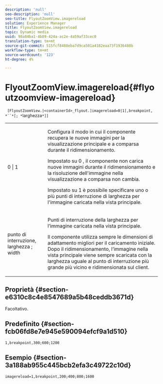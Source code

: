 ```yaml
---
description: 'null'
seo-description: 'null'
seo-title: FlyoutZoomView.imagereload
solution: Experience Manager
title: FlyoutZoomView.imagereload
topic: Dynamic media
uuid: 98a84ba1-4b89-424a-ac2e-4a59af33cec0
translation-type: tm+mt
source-git-commit: 515fcf8488eba7d9ca501a4182eaa73f1936488b
workflow-type: tm+mt
source-wordcount: '123'
ht-degree: 4%

---
```



# FlyoutZoomView.imagereload{#flyoutzoomview-imagereload}

` [FlyoutZoomView.|<containerId>_flyout.]imagereload=0|1[,breakpoint, *``*[; *`larghezza`*]]`

<table id="table_7DA232CB62134078B788B9AB1452F363"> 
 <tbody> 
  <tr> 
   <td colname="col1"> <p> <span class="codeph"> 0 | 1 </span> </p> </td> 
   <td colname="col2"> <p> Configura il modo in cui il componente recupera le nuove immagini per la visualizzazione principale e a comparsa durante il ridimensionamento. </p> <p>Impostato su <span class="codeph"> 0 </span>, il componente non carica nuove immagini durante il ridimensionamento e la risoluzione dell'immagine nella visualizzazione a comparsa non cambia. </p> <p>Impostato su <span class="codeph"> 1 </span> è possibile specificare uno o più punti di interruzione di larghezza per l'immagine caricata nella vista principale. </p> </td> 
  </tr> 
  <tr> 
   <td colname="col1"> <p> <span class="codeph"> punto di interruzione,  <span class="varname"> larghezza  </span>;  <span class="varname"> width  </span> </span> </p> </td> 
   <td colname="col2"> <p>Punti di interruzione della larghezza per l’immagine caricata nella vista principale. </p> <p>Il componente utilizza sempre le dimensioni di adattamento migliori per il caricamento iniziale. Dopo il ridimensionamento, l’immagine nella vista principale viene sempre scaricata con la larghezza uguale al punto di interruzione più grande più vicino e ridimensionata sul client. </p> </td> 
  </tr> 
 </tbody> 
</table>

## Proprietà {#section-e6310c8c4e8547689a5b48ceddb3671d}

Facoltativo.

## Predefinito {#section-fcb06fd8e7e945e590094efcf9a1d510}

`1,breakpoint,300;600;1200`

## Esempio {#section-3a188ab955c445bcb2efa3c49722c10d}

`imagereload=1,breakpoint,200;400;800;1600`
